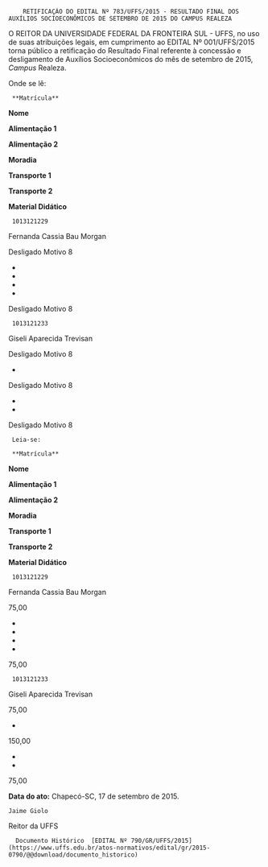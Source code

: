         RETIFICAÇÃO DO EDITAL Nº 783/UFFS/2015 - RESULTADO FINAL DOS AUXÍLIOS SOCIOECONÔMICOS DE SETEMBRO DE 2015 DO CAMPUS REALEZA  

O REITOR DA UNIVERSIDADE FEDERAL DA FRONTEIRA SUL - UFFS, no uso de suas atribuições legais, em cumprimento ao EDITAL Nº 001/UFFS/2015 torna público a retificação do Resultado Final referente à concessão e desligamento de Auxílios Socioeconômicos do mês de setembro de 2015, *Campus* Realeza.

 Onde se lê:

     **Matrícula**

   **Nome**

   **Alimentação 1**

   **Alimentação 2**

   **Moradia**

   **Transporte 1**

   **Transporte 2**

   **Material Didático**

     1013121229

   Fernanda Cassia Bau Morgan

   Desligado Motivo 8

   -

   -

   -

   -

   Desligado Motivo 8

     1013121233

   Giseli Aparecida Trevisan

   Desligado Motivo 8

   -

   Desligado Motivo 8

   -

   -

   Desligado Motivo 8

     Leia-se:

     **Matrícula**

   **Nome**

   **Alimentação 1**

   **Alimentação 2**

   **Moradia**

   **Transporte 1**

   **Transporte 2**

   **Material Didático**

     1013121229

   Fernanda Cassia Bau Morgan

   75,00

   -

   -

   -

   -

   75,00

     1013121233

   Giseli Aparecida Trevisan

   75,00

   -

   150,00

   -

   -

   75,00

      

   **Data do ato:** Chapecó-SC, 17 de setembro de 2015.   
 

    Jaime Giolo   
 Reitor da UFFS 

      Documento Histórico  [EDITAL Nº 790/GR/UFFS/2015](https://www.uffs.edu.br/atos-normativos/edital/gr/2015-0790/@@download/documento_historico)     
      